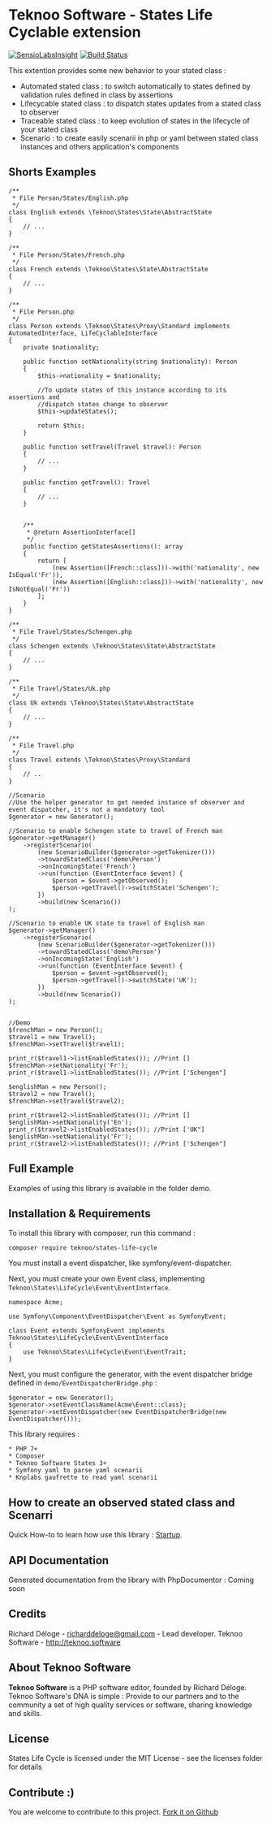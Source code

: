 Teknoo Software - States Life Cyclable extension
================================================

[![SensioLabsInsight](https://insight.sensiolabs.com/projects/cee11d43-81b1-4974-a388-880a532a2c4f/mini.png)](https://insight.sensiolabs.com/projects/cee11d43-81b1-4974-a388-880a532a2c4f) [![Build Status](https://travis-ci.org/TeknooSoftware/states-life-cycle.svg?branch=master)](https://travis-ci.org/TeknooSoftware/states-life-cycle)

This extention provides some new behavior to your stated class :
- Automated stated class : to switch automatically to states defined by validation rules defined in class by assertions
- Lifecycable stated class : to dispatch states updates from a stated class to observer
- Traceable stated class : to keep evolution of states in the lifecycle of your stated class
- Scenario : to create easily scenarii in php or yaml between stated class instances and others application's components

Shorts Examples
---------------

    /**
     * File Person/States/English.php
     */
    class English extends \Teknoo\States\State\AbstractState 
    {
        // ...
    }
    
    /**
     * File Person/States/French.php
     */
    class French extends \Teknoo\States\State\AbstractState 
    {
        // ...
    }
    
    /**
     * File Person.php
     */
    class Person extends \Teknoo\States\Proxy\Standard implements AutomatedInterface, LifeCyclableInterface
    {
        private $nationality;
        
        public function setNationality(string $nationality): Person 
        {
            $this->nationality = $nationality;
            
            //To update states of this instance according to its assertions and
            //dispatch states change to observer
            $this->updateStates();
            
            return $this;
        }
    
        public function setTravel(Travel $travel): Person
        {
            // ...
        }
        
        public function getTravel(): Travel
        {
            // ...
        }
        
       
        /**
         * @return AssertionInterface[]
         */
        public function getStatesAssertions(): array
        {
            return [
                (new Assertion([French::class]))->with('nationality', new IsEqual('Fr')),
                (new Assertion([English::class]))->with('nationality', new IsNotEqual('Fr'))
            ];
        }
    }
    
    /**
     * File Travel/States/Schengen.php
     */
    class Schengen extends \Teknoo\States\State\AbstractState 
    {
        // ...
    }
    
    /**
     * File Travel/States/Uk.php
     */
    class Uk extends \Teknoo\States\State\AbstractState 
    {
        // ...
    }
    
    /**
     * File Travel.php
     */
    class Travel extends \Teknoo\States\Proxy\Standard 
    {
        // ..
    }
    
    //Scenario
    //Use the helper generator to get needed instance of observer and event dispatcher, it's not a mandatory tool
    $generator = new Generator();

    //Scenario to enable Schengen state to travel of French man
    $generator->getManager()
        ->registerScenario(
            (new ScenarioBuilder($generator->getTokenizer()))
            ->towardStatedClass('demo\Person')
            ->onIncomingState('French')
            ->run(function (EventInterface $event) {
                $person = $event->getObserved();
                $person->getTravel()->switchState('Schengen');
            })
            ->build(new Scenario())
    );
    
    //Scenario to enable UK state to travel of English man
    $generator->getManager()
        ->registerScenario(
            (new ScenarioBuilder($generator->getTokenizer()))
            ->towardStatedClass('demo\Person')
            ->onIncomingState('English')
            ->run(function (EventInterface $event) {
                $person = $event->getObserved();
                $person->getTravel()->switchState('UK');
            })
            ->build(new Scenario())
    );
    
    
    //Demo
    $frenchMan = new Person();
    $travel1 = new Travel();
    $frenchMan->setTravel($travel1);
    
    print_r($travel1->listEnabledStates()); //Print []
    $frenchMan->setNationality('Fr');
    print_r($travel1->listEnabledStates()); //Print ['Schengen"]
    
    $englishMan = new Person();
    $travel2 = new Travel();
    $frenchMan->setTravel($travel2);
    
    print_r($travel2->listEnabledStates()); //Print []
    $englishMan->setNationality('En');
    print_r($travel2->listEnabledStates()); //Print ['UK"]
    $englishMan->setNationality('Fr');
    print_r($travel2->listEnabledStates()); //Print ['Schengen"]
    
    

Full Example
------------
Examples of using this library is available in the folder demo.

Installation & Requirements
---------------------------
To install this library with composer, run this command :

    composer require teknoo/states-life-cycle
    
You must install a event dispatcher, like symfony/event-dispatcher.    
    
Next, you must create your own Event class, implementing `Teknoo\States\LifeCycle\Event\EventInterface`.
  
    namespace Acme;
   
    use Symfony\Component\EventDispatcher\Event as SymfonyEvent;
   
    class Event extends SymfonyEvent implements Teknoo\States\LifeCycle\Event\EventInterface
    {
        use Teknoo\States\LifeCycle\Event\EventTrait;
    }

Next, you must configure the generator, with the event dispatcher bridge defined in `demo/EventDispatcherBridge.php` :
    
    $generator = new Generator();
    $generator->setEventClassName(Acme\Event::class);
    $generator->setEventDispatcher(new EventDispatcherBridge(new EventDispatcher()));
    

This library requires :

    * PHP 7+
    * Composer
    * Teknoo Software States 3+
    * Symfony yaml to parse yaml scenarii
    * Knplabs gaufrette to read yaml scenarii

How to create an observed stated class and Scenarri
---------------------------------------------------
Quick How-to to learn how use this library : [Startup](docs/quick-startup.md).

API Documentation
-----------------
Generated documentation from the library with PhpDocumentor : Coming soon

Credits
-------
Richard Déloge - <richarddeloge@gmail.com> - Lead developer.
Teknoo Software - <http://teknoo.software>

About Teknoo Software
---------------------
**Teknoo Software** is a PHP software editor, founded by Richard Déloge. 
Teknoo Software's DNA is simple : Provide to our partners and to the community a set of high quality services or software,
 sharing knowledge and skills.

License
-------
States Life Cycle is licensed under the MIT License - see the licenses folder for details

Contribute :)
-------------

You are welcome to contribute to this project. [Fork it on Github](CONTRIBUTING.md)
